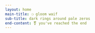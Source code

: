 ```yaml
---
layout: home
main-title: ❍ gloom waif
sub-title: dark rings around pale zeros
end-content: ⚧ you've reached the end
---
```

